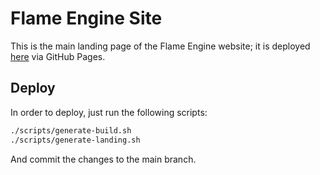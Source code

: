 # Flame Engine Site

This is the main landing page of the Flame Engine website; it is deployed [here](https://flame-engine.org) via GitHub Pages.

## Deploy

In order to deploy, just run the following scripts:

```bash
./scripts/generate-build.sh
./scripts/generate-landing.sh
```

And commit the changes to the main branch.
